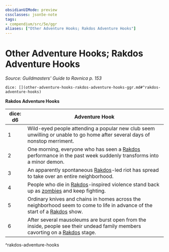 ```yaml
---
obsidianUIMode: preview
cssclasses: json5e-note
tags:
- compendium/src/5e/ggr
aliases: ["Other Adventure Hooks; Rakdos Adventure Hooks"]
---
```

# Other Adventure Hooks; Rakdos Adventure Hooks
*Source: Guildmasters' Guide to Ravnica p. 153* 

`dice: [](other-adventure-hooks-rakdos-adventure-hooks-ggr.md#^rakdos-adventure-hooks)`

**Rakdos Adventure Hooks**

| dice: d6 | Adventure Hook |
|----------|----------------|
| 1 | Wild-eyed people attending a popular new club seem unwilling or unable to go home after several days of nonstop merriment. |
| 2 | One morning, everyone who has seen a [Rakdos](z_compendium/bestiary/npc/rakdos-ggr.md) performance in the past week suddenly transforms into a minor demon. |
| 3 | An apparently spontaneous [Rakdos](z_compendium/bestiary/npc/rakdos-ggr.md)-led riot has spread to take over an entire neighborhood. |
| 4 | People who die in [Rakdos](z_compendium/bestiary/npc/rakdos-ggr.md)-inspired violence stand back up as [zombies](z_compendium/bestiary/undead/zombie.md) and keep fighting. |
| 5 | Ordinary knives and chains in homes across the neighborhood seem to come to life in advance of the start of a [Rakdos](z_compendium/bestiary/npc/rakdos-ggr.md) show. |
| 6 | After several mausoleums are burst open from the inside, people see their undead family members cavorting on a [Rakdos](z_compendium/bestiary/npc/rakdos-ggr.md) stage. |
^rakdos-adventure-hooks
